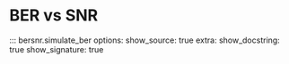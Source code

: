# BER vs SNR

::: bersnr.simulate_ber
    options:
        show_source: true
        extra:
            show_docstring: true
            show_signature: true
